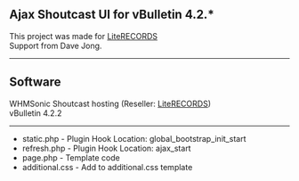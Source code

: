 ## Ajax Shoutcast UI for vBulletin 4.2.*
This project was made for [LiteRECORDS](https://literecords.com)   
Support from Dave Jong.

---
## Software   
WHMSonic Shoutcast hosting (Reseller: [LiteRECORDS](https://literecords.com))   
vBulletin 4.2.2   

---
* static.php - Plugin Hook Location: global_bootstrap_init_start   
* refresh.php - Plugin Hook Location: ajax_start   
* page.php - Template code   
* additional.css - Add to additional.css template
